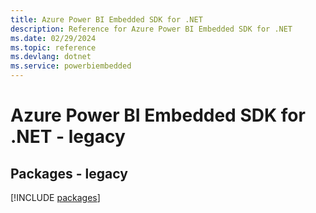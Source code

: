 ```yaml
---
title: Azure Power BI Embedded SDK for .NET
description: Reference for Azure Power BI Embedded SDK for .NET
ms.date: 02/29/2024
ms.topic: reference
ms.devlang: dotnet
ms.service: powerbiembedded
---
```

# Azure Power BI Embedded SDK for .NET - legacy
## Packages - legacy
[!INCLUDE [packages](power-bi-embedded-index.md)]